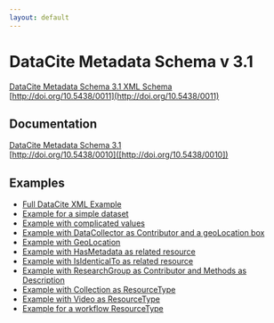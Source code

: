 ```yaml
---
layout: default
---
```

# DataCite Metadata Schema v 3.1

[DataCite Metadata Schema 3.1 XML Schema](metadata.xsd)  
[http://doi.org/10.5438/0011](http://doi.org/10.5438/0011)

## Documentation

[DataCite Metadata Schema 3.1](doc/DataCite-MetadataKernel_v3.1.pdf)  
[http://doi.org/10.5438/0010]([http://doi.org/10.5438/0010])

## Examples

<ul>
<li><a href="example/datacite-example-full-v3.1.xml">Full DataCite XML Example</a></li>
  <li><a href="example/datacite-example-dataset-v3.0.xml">Example for a simple dataset</a></li>
  <li><a href="example/datacite-example-complicated-v3.0.xml">Example with complicated values</a></li>
  <li><a href="example/datacite-example-Box_dateCollected_DataCollector-v3.0.xml">Example with DataCollector as Contributor and a geoLocation box</a></li>
  <li><a href="example/datacite-example-GeoLocation-v3.0.xml">Example with GeoLocation</a></li>
  <li><a href="example/datacite-example-HasMetadata-v3.0.xml">Example with HasMetadata as related resource</a></li>
  <li><a href="example/datacite-example-relationTypeIsIdenticalTo-v3.0.xml">Example with IsIdenticalTo as related resource</a></li>
  <li><a href="example/datacite-example-ResearchGroup_Methods-v3.0.xml">Example with ResearchGroup as Contributor and Methods as Description</a></li>
  <li><a href="example/datacite-example-ResourceTypeGeneral_Collection-v3.0.xml">Example with Collection as ResourceType</a></li>
  <li><a href="example/datacite-example-video-v3.0.xml">Example with Video as ResourceType</a></li>
  <li><a href="example/datacite-example-workflow-v3.0.xml">Example for a workflow ResourceType</a></li>
</ul>
